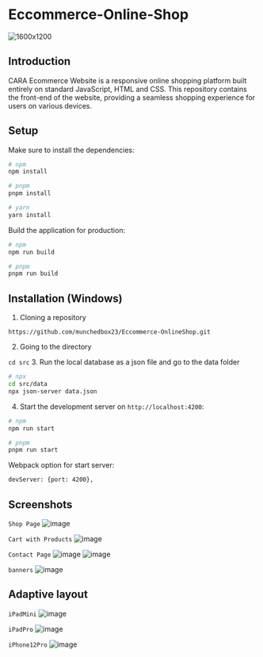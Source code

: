 # Eccommerce-Online-Shop
![1600x1200](/Screenshots/PreviewProject.png)

## Introduction

CARA Ecommerce Website is a responsive online shopping platform built entirely on standard JavaScript, HTML and CSS. This repository contains the front-end of the website, providing a seamless shopping experience for users on various devices.

## Setup

Make sure to install the dependencies:

```bash
# npm
npm install

# pnpm
pnpm install

# yarn
yarn install
```
Build the application for production:

```bash
# npm
npm run build

# pnpm
pnpm run build
```
## Installation (Windows)
1. Cloning a repository 

```https://github.com/munchedbox23/Eccommerce-OnlineShop.git```
  
2. Going to the directory

```cd src```
3. Run the local database as a json file and go to the data folder  

```bash
# npx
cd src/data
npx json-server data.json
```
4. Start the development server on `http://localhost:4200`:

```bash
# npm
npm run start

# pnpm
pnpm run start
```
Webpack option for start server:

```bash
devServer: {port: 4200},
```
## Screenshots

`Shop Page`
![image](/Screenshots/shopPage.png)

`Cart with Products`
![image](/Screenshots/cart.png)

`Contact Page`
![image](/Screenshots/contact1.png)
![image](/Screenshots/contactForm.png)

`banners`
![image](/Screenshots/banners.png)

## Adaptive layout

`iPadMini`
![image](/Screenshots/iPadMini.png)

`iPadPro`
![image](/Screenshots/iPadPro.png)

`iPhone12Pro`
![image](/Screenshots/iPhone12Pro.png)
